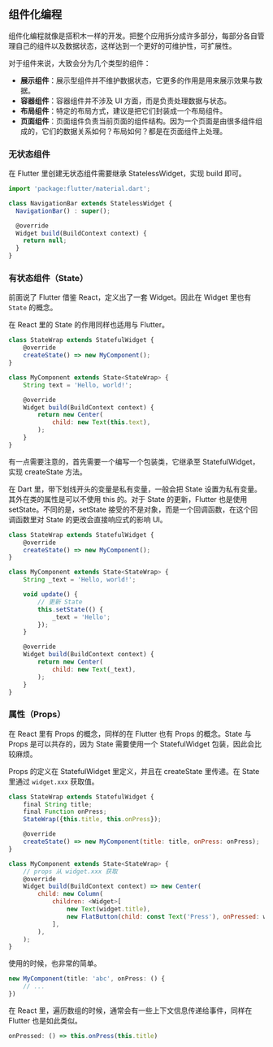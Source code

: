 

## 组件化编程
组件化编程就像是搭积木一样的开发。把整个应用拆分成许多部分，每部分各自管理自己的组件以及数据状态，这样达到一个更好的可维护性，可扩展性。

对于组件来说，大致会分为几个类型的组件：
- **展示组件**：展示型组件并不维护数据状态，它更多的作用是用来展示效果与数据。
- **容器组件**：容器组件并不涉及 UI 方面，而是负责处理数据与状态。
- **布局组件**：特定的布局方式，建议是把它们封装成一个布局组件。
- **页面组件**：页面组件负责当前页面的组件结构。因为一个页面是由很多组件组成的，它们的数据关系如何？布局如何？都是在页面组件上处理。

### 无状态组件
在 Flutter 里创建无状态组件需要继承 StatelessWidget，实现 build 即可。

```js
import 'package:flutter/material.dart';

class NavigationBar extends StatelessWidget {
  NavigationBar() : super();

  @override
  Widget build(BuildContext context) {
    return null;
  }
}
```

### 有状态组件（State）
前面说了 Flutter 借鉴 React，定义出了一套 Widget。因此在 Widget 里也有 `State` 的概念。

在 React 里的 State 的作用同样也适用与 Flutter。

```js
class StateWrap extends StatefulWidget {
    @override
    createState() => new MyComponent();
}

class MyComponent extends State<StateWrap> {
    String text = 'Hello, world!';

    @override
    Widget build(BuildContext context) {
        return new Center(
            child: new Text(this.text),
        );
    }
}
```

有一点需要注意的，首先需要一个编写一个包装类，它继承至 StatefulWidget，实现 createState 方法。


在 Dart 里，带下划线开头的变量是私有变量，一般会把 State 设置为私有变量。其外在类的属性是可以不使用 this 的。对于 State 的更新，Flutter 也是使用 setState。不同的是，setState 接受的不是对象，而是一个回调函数，在这个回调函数里对 State 的更改会直接响应式的影响 UI。

```js
class StateWrap extends StatefulWidget {
    @override
    createState() => new MyComponent();
}

class MyComponent extends State<StateWrap> {
    String _text = 'Hello, world!';

    void update() {
        // 更新 State
        this.setState(() {
            _text = 'Hello';
        });
    }

    @override
    Widget build(BuildContext context) {
        return new Center(
            child: new Text(_text),
        );
    }
}
```


### 属性（Props）
在 React 里有 Props 的概念，同样的在 Flutter 也有 Props 的概念。State 与 Props 是可以共存的，因为 State 需要使用一个 StatefulWidget 包装，因此会比较麻烦。

Props 的定义在 StatefulWidget 里定义，并且在 createState 里传递。在 State<StateWrap> 里通过 `widget.xxx` 获取值。

```js
class StateWrap extends StatefulWidget {
    final String title;
    final Function onPress;
    StateWrap({this.title, this.onPress});

    @override
    createState() => new MyComponent(title: title, onPress: onPress);
}

class MyComponent extends State<StateWrap> {
    // props 从 widget.xxx 获取
    @override
    Widget build(BuildContext context) => new Center(
        child: new Column(
            children: <Widget>[
                new Text(widget.title),
                new FlatButton(child: const Text('Press'), onPressed: widget.onPress),
            ],
        ),
    );
}
```

使用的时候，也非常的简单。

```js
new MyComponent(title: 'abc', onPress: () {
    // ...
})
```

在 React 里，遍历数组的时候，通常会有一些上下文信息传递给事件，同样在 Flutter 也是如此类似。

```js
onPressed: () => this.onPress(this.title)
```
